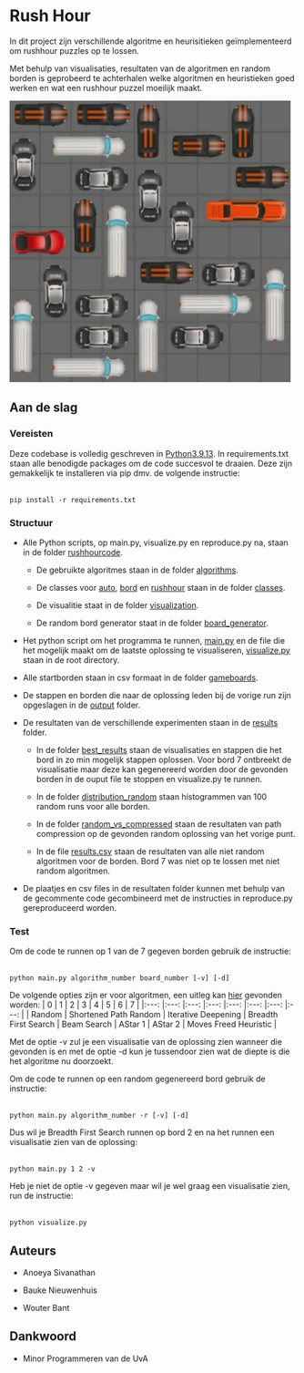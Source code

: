 
# Rush Hour

In dit project zijn verschillende algoritme en heurisitieken geïmplementeerd om rushhour puzzles op te lossen.

Met behulp van visualisaties, resultaten van de algoritmen en random borden is geprobeerd te achterhalen welke algoritmen en heuristieken goed werken en wat een rushhour puzzel moeilijk maakt.

![Solve Rush Hour](results/best_results/visualizations/board6.gif)

## Aan de slag

### Vereisten

Deze codebase is volledig geschreven in [Python3.9.13](https://www.python.org/downloads/). In requirements.txt staan alle benodigde packages om de code succesvol te draaien. Deze zijn gemakkelijk te installeren via pip dmv. de volgende instructie:

```

pip install -r requirements.txt

```
  
### Structuur
  
* Alle Python scripts, op main.py, visualize.py en reproduce.py na, staan in de folder [rushhourcode](rushhourcode).

  * De gebruikte algoritmes staan in de folder [algorithms](rushhourcode/algorithms).

  * De classes voor [auto](rushhourcode/classes/car.py), [bord](rushhourcode/classes/board.py) en [rushhour](rushhourcode/classes/rushhour.py) staan in de folder [classes](rushhourcode/classes).

  * De visualitie staat in de folder [visualization](rushhourcode/visualization).

  * De random bord generator staat in de folder [board_generator](rushhourcode/board_generator).

* Het python script om het programma te runnen, [main.py](main.py) en de file die het mogelijk maakt om de laatste oplossing te visualiseren, [visualize.py](visualize.py) staan in de root directory.

* Alle startborden staan in csv formaat in de folder [gameboards](gameboards).

* De stappen en borden die naar de oplossing leden bij de vorige run zijn opgeslagen in de [output](output) folder.

* De resultaten van de verschillende experimenten staan in de [results](results) folder.

  * In de folder [best_results](results/best_results) staan de visualisaties en stappen die het bord in zo min mogelijk stappen oplossen. Voor bord 7 ontbreekt de visualisatie maar deze kan gegenereerd worden door de gevonden borden in de ouput file te stoppen en visualize.py te runnen.

  * In de folder [distribution_random](results/distribution_random/) staan histogrammen van 100 random runs voor alle borden.

  * In de folder [random_vs_compressed](results/random_vs_compressed/) staan de resultaten van path compression op de gevonden random oplossing van het vorige punt.

  * In de file [results.csv](results/results.csv) staan de resultaten van alle niet random algoritmen voor de borden. Bord 7 was niet op te lossen met niet random algoritmen.

* De plaatjes en csv files in de resultaten folder kunnen met behulp van de gecommente code gecombineerd met de instructies in reproduce.py gereproduceerd worden.



### Test

Om de code te runnen op 1 van de 7 gegeven borden gebruik de instructie:

```

python main.py algorithm_number board_number [-v] [-d]

```

De volgende opties zijn er voor algoritmen, een uitleg kan [hier](rushhourcode/algorithms/README.md) gevonden worden:
| 0 	| 1 	| 2 	| 3 	| 4 	| 5 	| 6 	| 7 	|
|:---:	|:---:	|:---:	|:---:	|:---:	|:---:	|:---:	|:---:	|
| Random 	| Shortened Path Random 	| Iterative Deepening 	| Breadth First Search 	| Beam Search 	| AStar 1 	| AStar 2 	| Moves Freed Heuristic 	|

Met de optie -v zul je een visualisatie van de oplossing zien wanneer die gevonden is en met de optie -d kun je tussendoor zien wat de diepte is die het algoritme nu doorzoekt.

  Om de code te runnen op een random gegenereerd bord gebruik de instructie:
```

python main.py algorithm_number -r [-v] [-d]

```

Dus wil je Breadth First Search runnen op bord 2 en na het runnen een visualisatie zien van de oplossing:

```

python main.py 1 2 -v

```

Heb je niet de optie -v gegeven maar wil je wel graag een visualisatie zien, run de instructie:

```

python visualize.py

```

## Auteurs


* Anoeya Sivanathan

* Bauke Nieuwenhuis

* Wouter Bant


## Dankwoord

* Minor Programmeren van de UvA